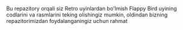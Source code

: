 Bu repazitory orqali siz Retro uyinlardan bo'lmish Flappy Bird uyining codlarini va rasmlarini teking olishingiz mumkin, oldindan bizning repazitorimizdan foydalanganingiz uchun rahmat

